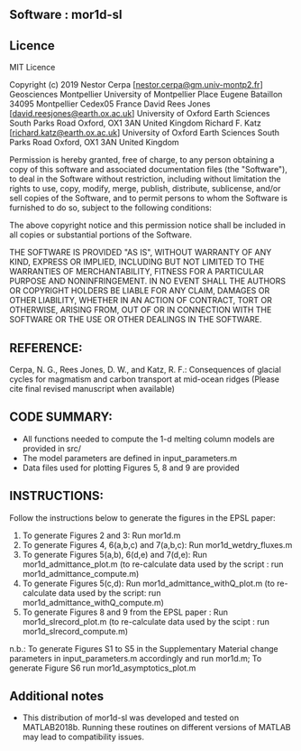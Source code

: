## Software : mor1d-sl


## Licence 

MIT Licence

Copyright (c) 2019
    Nestor Cerpa [nestor.cerpa@gm.univ-montp2.fr]
	Geosciences Montpellier
	University of Montpellier
	Place Eugene Bataillon
	34095 Montpellier Cedex05
	France
    David Rees Jones [david.reesjones@earth.ox.ac.uk] 
	University of Oxford
	Earth Sciences
	South Parks Road
	Oxford, OX1 3AN
	United Kingdom
    Richard F. Katz [richard.katz@earth.ox.ac.uk]
	University of Oxford
	Earth Sciences
	South Parks Road
	Oxford, OX1 3AN
	United Kingdom

Permission is hereby granted, free of charge, to any person obtaining a copy
of this software and associated documentation files (the "Software"), to deal
in the Software without restriction, including without limitation the rights
to use, copy, modify, merge, publish, distribute, sublicense, and/or sell
copies of the Software, and to permit persons to whom the Software is
furnished to do so, subject to the following conditions:

The above copyright notice and this permission notice shall be included in all
copies or substantial portions of the Software.

THE SOFTWARE IS PROVIDED "AS IS", WITHOUT WARRANTY OF ANY KIND, EXPRESS OR
IMPLIED, INCLUDING BUT NOT LIMITED TO THE WARRANTIES OF MERCHANTABILITY,
FITNESS FOR A PARTICULAR PURPOSE AND NONINFRINGEMENT. IN NO EVENT SHALL THE
AUTHORS OR COPYRIGHT HOLDERS BE LIABLE FOR ANY CLAIM, DAMAGES OR OTHER
LIABILITY, WHETHER IN AN ACTION OF CONTRACT, TORT OR OTHERWISE, ARISING FROM,
OUT OF OR IN CONNECTION WITH THE SOFTWARE OR THE USE OR OTHER DEALINGS IN THE
SOFTWARE.

## REFERENCE: 
Cerpa, N. G., Rees Jones, D. W., and Katz, R. F.:
Consequences of glacial cycles for magmatism and carbon transport at mid-ocean ridges 
(Please cite final revised manuscript when available)

## CODE SUMMARY: 
* All functions needed to compute the 1-d melting column models are provided in src/
* The model parameters are defined in input_parameters.m
* Data files used for plotting Figures 5, 8 and 9 are provided 

## INSTRUCTIONS:
Follow the instructions below to generate the figures in the EPSL paper:
1. To generate Figures 2 and 3: Run mor1d.m
2. To generate Figures 4, 6(a,b,c) and 7(a,b,c): Run mor1d_wetdry_fluxes.m
3. To generate Figures 5(a,b), 6(d,e) and 7(d,e): Run mor1d_admittance_plot.m (to re-calculate data used by the script : run mor1d_admittance_compute.m) 
4. To generate Figures 5(c,d): Run mor1d_admittance_withQ_plot.m (to re-calculate data used by the script: run mor1d_admittance_withQ_compute.m)
5. To generate Figures 8 and 9 from the EPSL paper : Run mor1d_slrecord_plot.m (to re-calculate data used by the scipt : run mor1d_slrecord_compute.m)

n.b.: To generate Figures S1 to S5 in the Supplementary Material change parameters in input_parameters.m accordingly and run mor1d.m; To generate Figure S6 run mor1d_asymptotics_plot.m

## Additional notes 

* This distribution of mor1d-sl was developed and tested on MATLAB2018b. 
Running these routines on different versions of MATLAB may lead to compatibility issues.
